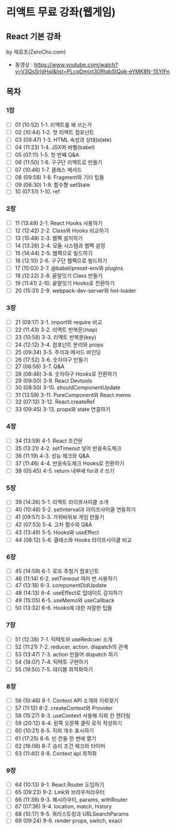 # 리액트 무료 강좌(웹게임)

## React 기본 강좌

by 제로초(ZeroCho.com)

- 동영상 : https://www.youtube.com/watch?v=V3QsSrldHqI&list=PLcqDmjxt30RtqbStQqk-eYMK8N-1SYIFn

## 목차 

### 1장
- [ ] 01	(10:52) 1-1. 리액트를 왜 쓰는가
- [ ] 02	(10:44) 1-2. 첫 리액트 컴포넌트
- [ ] 03	(09:47) 1-3. HTML 속성과 상태(state)
- [ ] 04	(11:23) 1-4. JSX와 바벨(babel)
- [ ] 05	(07:11) 1-5. 첫 번째 Q&A
- [ ] 06	(11:50) 1-6. 구구단 리액트로 만들기
- [ ] 07	(10:48) 1-7. 클래스 메서드
- [ ] 08	(09:58) 1-8. Fragment와 기타 팁들
- [ ] 09	(06:30) 1-9. 함수형 setState
- [ ] 10	(07:51) 1-10. ref

### 2장

- [ ] 11	(13:49) 2-1. React Hooks 사용하기
- [ ] 12	(12:42) 2-2. Class와 Hooks 비교하기
- [ ] 13	(15:48) 2-3. 웹팩 설치하기
- [ ] 14	(13:26) 2-4. 모듈 시스템과 웹팩 설정
- [ ] 15	(14:44) 2-5. 웹팩으로 빌드하기
- [ ] 16	(12:10) 2-6. 구구단 웹팩으로 빌드하기
- [ ] 17	(15:03) 2-7. @babel/preset-env와 plugins
- [ ] 18	(12:22) 2-8. 끝말잇기 Class 만들기
- [ ] 19	(11:41) 2-10. 끝말잇기 Hooks로 전환하기
- [ ] 20	(15:31) 2-9. webpack-dev-server와 hot-loader

### 3장

- [ ] 21	(09:17) 3-1. import와 require 비교
- [ ] 22	(11:43) 3-2. 리액트 반복문(map)
- [ ] 23	(10:58) 3-3. 리액트 반복문(key)
- [ ] 24	(12:12) 3-4. 컴포넌트 분리와 props
- [ ] 25	(09:34) 3-5. 주석과 메서드 바인딩
- [ ] 26	(17:52) 3-6. 숫자야구 만들기
- [ ] 27	(06:56) 3-7. Q&A
- [ ] 28	(08:46) 3-8. 숫자야구 Hooks로 전환하기
- [ ] 29	(09:00) 3-9. React Devtools
- [ ] 30	(08:50) 3-10. shouldComponentUpdate
- [ ] 31	(13:59) 3-11. PureComponent와 React.memo
- [ ] 32	(07:12) 3-12. React.createRef
- [ ] 33	(09:45) 3-13. props와 state 연결하기

### 4장

- [ ] 34	(13:59) 4-1. React 조건문
- [ ] 35	(13:21) 4-2. setTimeout 넣어 반응속도체크
- [ ] 36	(11:19) 4-3. 성능 체크와 Q&A
- [ ] 37	(11:46) 4-4. 반응속도체크 Hooks로 전환하기
- [ ] 38	(05:45) 4-5. return 내부에 for과 if 쓰기

### 5장

- [ ] 39	(14:26) 5-1. 리액트 라이프사이클 소개
- [ ] 40	(10:48) 5-2. setInterval과 라이프사이클 연동하기
- [ ] 41	(09:57) 5-3. 가위바위보 게임 만들기
- [ ] 42	(07:53) 5-4. 고차 함수와 Q&A
- [ ] 43  (13:49) 5-5. Hooks와 useEffect
- [ ] 44  (08:12) 5-6. 클래스와 Hooks 라이프사이클 비교

### 6장

- [ ] 45	(14:59) 6-1. 로또 추첨기 컴포넌트
- [ ] 46	(11:14) 6-2. setTimeout 여러 번 사용하기
- [ ] 47	(13:18) 6-3. componentDidUpdate
- [ ] 48	(14:13) 6-4. useEffect로 업데이트 감지하기
- [ ] 49	(15:05) 6-5. useMemo와 useCallback
- [ ] 50	(13:32) 6-6. Hooks에 대한 자잘한 팁들

### 7장

- [ ] 51	(12:38) 7-1. 틱택토와 useRedcuer 소개
- [ ] 52	(11:21) 7-2. reducer, action. dispatch의 관계
- [ ] 53  (13:47) 7-3. action 만들어 dispatch 하기
- [ ] 54  (18:07) 7-4. 틱택토 구현하기
- [ ] 55  (19:50) 7-5. 테이블 최적화하기

### 8장

- [ ] 56  (10:46) 8-1. Context API 소개와 지뢰찾기
- [ ] 57	(11:12) 8-2. createContext와 Provider
- [ ] 58	(15:27) 8-3. useContext 사용해 지뢰 칸 렌더링
- [ ] 59	(20:12) 8-4. 왼쪽 오른쪽 클릭 로직 작성하기
- [ ] 60	(10:21) 8-5. 지뢰 개수 표시하기
- [ ] 61	(17:25) 8-6. 빈 칸들 한 번에 열기
- [ ] 62	(18:06) 8-7. 승리 조건 체크와 타이머
- [ ] 63	(11:40) 8-8. Context api 최적화

### 9장

- [ ] 64	(10:13) 9-1. React Router 도입하기
- [ ] 65	(09:23) 9-2. Link와 브라우저라우터
- [ ] 66	(11:39) 9-3. 해시라우터, params, withRouter
- [ ] 67	(07:36) 9-4. location, match, history
- [ ] 68	(10:17) 9-5. 쿼리스트링과 URLSearchParams
- [ ] 69	(09:24) 9-6. render props, switch, exact
